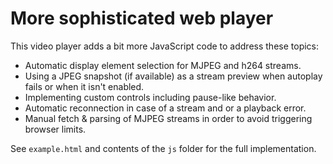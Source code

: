 # More sophisticated web player

This video player adds a bit more JavaScript code to address these topics:

* Automatic display element selection for MJPEG and h264 streams.
* Using a JPEG snapshot (if available) as a stream preview when autoplay fails
  or when it isn't enabled.
* Implementing custom controls including pause-like behavior.
* Automatic reconnection in case of a stream and or a playback error.
* Manual fetch & parsing of MJPEG streams in order to avoid triggering browser
  limits.

See `example.html` and contents of the `js` folder for the full implementation.
